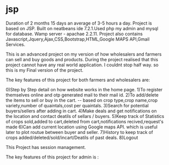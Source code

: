 # jsp
Duration of 2 months 15 days an average of 3-5 hours a day.
Project is based on JSP. Built on neatbeans ide 7.2.1.Used php my admin and mysql for database. Wamp server - apachae 2.2.11.
Project also contains Javascript,Jquery,Ajax,CSS,Bootstrap,HTML,Google MAPS API,Gmail Services.


This is an advanced project on my version of how wholesalers and farmers can sell and buy goods and products.
During the project realised that this project cannot have any real world application. I couldnt stop half way. so this is my Final version of the project.

The key features of this project for both farmers and wholesalers are:

0)Step by Step detail on how website works in the home page.
1)To register themselves online and otp generated mail to their mail id.
2)To add/delete the items to sell or buy in the cart. -- based on crop type,crop name,crop variety,number of quaintals,cost per quaintals.
3)Search for potential buyers/sellers after adding in cart.
4)Make deals and get notifications on the location and contact deatils of sellars / buyers.
5)Keep track of Statistics of crops sold,added to cart,deleted from cart,notifications recived,request's made
6)Can add current location using Google maps API. which is useful later to plot routue between buyer and seller.
7)History to keep track of crops added/deleted/sold/incart/Deatils of past deals.
8)Logout


This Project has session management.


The key features of this project for admin is :


